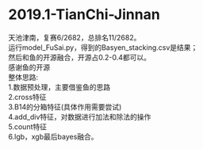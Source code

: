 # 2019.1-TianChi-Jinnan
天池津南，复赛6/2682，总排名11/2682。  
运行model_FuSai.py，得到的Basyen_stacking.csv是结果；  
然后和鱼的开源融合，开源占0.2-0.4都可以。   
感谢鱼的开源    
整体思路:  
1.数据预处理，主要借鉴鱼的思路    
2.cross特征    
3.B14的分箱特征(具体作用需要尝试)    
4.add_div特征，对数据进行加法和除法的操作  
5.count特征    
6.lgb，xgb最后bayes融合。        
